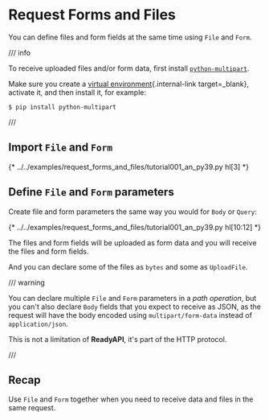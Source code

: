 # Request Forms and Files

You can define files and form fields at the same time using `File` and `Form`.

/// info

To receive uploaded files and/or form data, first install <a href="https://github.com/Kludex/python-multipart" class="external-link" target="_blank">`python-multipart`</a>.

Make sure you create a [virtual environment](../virtual-environments.md){.internal-link target=_blank}, activate it, and then install it, for example:

```console
$ pip install python-multipart
```

///

## Import `File` and `Form`

{* ../../examples/request_forms_and_files/tutorial001_an_py39.py hl[3] *}

## Define `File` and `Form` parameters

Create file and form parameters the same way you would for `Body` or `Query`:

{* ../../examples/request_forms_and_files/tutorial001_an_py39.py hl[10:12] *}

The files and form fields will be uploaded as form data and you will receive the files and form fields.

And you can declare some of the files as `bytes` and some as `UploadFile`.

/// warning

You can declare multiple `File` and `Form` parameters in a *path operation*, but you can't also declare `Body` fields that you expect to receive as JSON, as the request will have the body encoded using `multipart/form-data` instead of `application/json`.

This is not a limitation of **ReadyAPI**, it's part of the HTTP protocol.

///

## Recap

Use `File` and `Form` together when you need to receive data and files in the same request.
